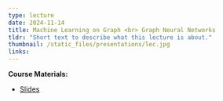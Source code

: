 ```yaml
---
type: lecture
date: 2024-11-14
title: Machine Learning on Graph <br> Graph Neural Networks
tldr: "Short text to describe what this lecture is about."
thumbnail: /static_files/presentations/lec.jpg
links: 
---
```

**Course Materials:**
- [Slides](/static_files/presentations/slides_lec_14.pdf)
